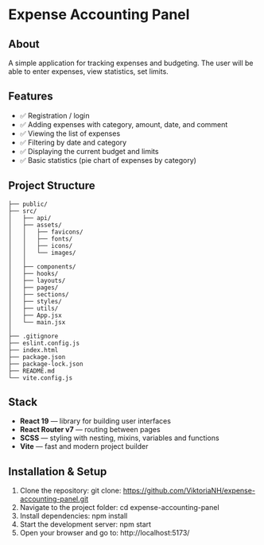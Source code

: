  # Expense Accounting Panel

## About
A simple application for tracking expenses and budgeting. The user will be able to enter expenses, view statistics, set limits.

## Features
- ✅ Registration / login
- ✅ Adding expenses with category, amount, date, and comment
- ✅ Viewing the list of expenses
- ✅ Filtering by date and category
- ✅ Displaying the current budget and limits
- ✅ Basic statistics (pie chart of expenses by category)

## Project Structure
```
├── public/               
├── src/
│   ├── api/   
│   ├── assets/          
│   │   ├── favicons/     
│   │   ├── fonts/        
│   │   ├── icons/        
│   │   └── images/       
│   │
│   ├── components/      
│   ├── hooks/        
│   ├── layouts/             
│   ├── pages/            
│   ├── sections/         
│   ├── styles/          
│   ├── utils/          
│   ├── App.jsx        
│   └── main.jsx           
│
├── .gitignore            
├── eslint.config.js    
├── index.html         
├── package.json           
├── package-lock.json          
├── README.md              
└── vite.config.js  
 ```

## Stack
- **React 19** — library for building user interfaces
- **React Router v7** — routing between pages
- **SCSS** — styling with nesting, mixins, variables and functions
- **Vite** — fast and modern project builder

## Installation & Setup

1. Clone the repository:
 git clone: https://github.com/ViktoriaNH/expense-accounting-panel.git
2. Navigate to the project folder: cd expense-accounting-panel
3. Install dependencies: npm install
4. Start the development server: npm start
5. Open your browser and go to: http://localhost:5173/


